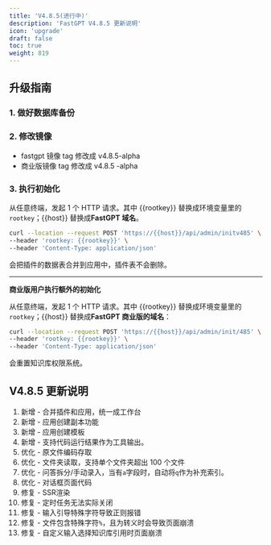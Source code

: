 ```yaml
---
title: 'V4.8.5(进行中)'
description: 'FastGPT V4.8.5 更新说明'
icon: 'upgrade'
draft: false
toc: true
weight: 819
---
```


## 升级指南

### 1. 做好数据库备份

### 2. 修改镜像

- fastgpt 镜像 tag 修改成 v4.8.5-alpha
- 商业版镜像 tag 修改成 v4.8.5 -alpha

### 3. 执行初始化

从任意终端，发起 1 个 HTTP 请求。其中 {{rootkey}} 替换成环境变量里的 `rootkey`；{{host}} 替换成**FastGPT 域名**。

```bash
curl --location --request POST 'https://{{host}}/api/admin/initv485' \
--header 'rootkey: {{rootkey}}' \
--header 'Content-Type: application/json'
```

会把插件的数据表合并到应用中，插件表不会删除。

------

**商业版用户执行额外的初始化**

从任意终端，发起 1 个 HTTP 请求。其中 {{rootkey}} 替换成环境变量里的 `rootkey`；{{host}} 替换成**FastGPT 商业版的域名**：

```bash
curl --location --request POST 'https://{{host}}/api/admin/init/485' \
--header 'rootkey: {{rootkey}}' \
--header 'Content-Type: application/json'
```

会重置知识库权限系统。

## V4.8.5 更新说明

1. 新增 - 合并插件和应用，统一成工作台
2. 新增 - 应用创建副本功能
3. 新增 - 应用创建模板
4. 新增 - 支持代码运行结果作为工具输出。
5. 优化 - 原文件编码存取
6. 优化 - 文件夹读取，支持单个文件夹超出 100 个文件
7. 优化 - 问答拆分/手动录入，当有`a`字段时，自动将`q`作为补充索引。
8. 优化 - 对话框页面代码
9. 修复 - SSR渲染
10. 修复 - 定时任务无法实际关闭
11. 修复 - 输入引导特殊字符导致正则报错
12. 修复 - 文件包含特殊字符`%`，且为转义时会导致页面崩溃
13. 修复 - 自定义输入选择知识库引用时页面崩溃